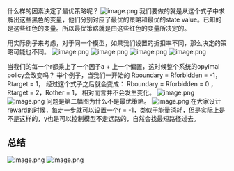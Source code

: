 什么样的因素决定了最优策略呢？
![image.png](https://cdn.jsdelivr.net/gh/Bluestone-work/image/image/20241006110937.png)
我们要做的就是从这个式子中求解出这些黑色的变量，他们分别对应了最优的策略和最优的state value。已知的是这些红色的变量。所以最优策略就是由这些红色的变量所决定的。

用实际例子来考虑，对于同一个模型，如果我们设置的折扣率不同，那么决定的策略可能也不同。
![image.png](https://cdn.jsdelivr.net/gh/Bluestone-work/image/image/20241006111306.png)
![image.png](https://cdn.jsdelivr.net/gh/Bluestone-work/image/image/20241006111317.png)
![image.png](https://cdn.jsdelivr.net/gh/Bluestone-work/image/image/20241006111452.png)
![image.png](https://cdn.jsdelivr.net/gh/Bluestone-work/image/image/20241006111632.png)

当我们的每一个r都乘上了一个因子a + 上一个偏置，这时候整个系统的opyimal policy会改变吗？
举个例子，当我们一开始的
Rboundary = Rforbidden = -1，Rtarget = 1，
经过这个式子之后就会变成：
Rboundary = Rforbidden = 0 ， Rtarget = 2，Rother = 1，
相对而言并不会发生变化。
![image.png](https://cdn.jsdelivr.net/gh/Bluestone-work/image/image/20241006112001.png)
![image.png](https://cdn.jsdelivr.net/gh/Bluestone-work/image/image/20241006112210.png)
问题是第二幅图为什么不是最优策略。
![image.png](https://cdn.jsdelivr.net/gh/Bluestone-work/image/image/20241006131245.png)
在大家设计reward的时候，每走一步就可以设置一个r = -1，类似于能量消耗，但是实际上是不是这样的，γ也是可以控制模型不走远路的，自然会找最短路径过去。
## 总结
![image.png](https://cdn.jsdelivr.net/gh/Bluestone-work/image/image/20241006131402.png)
![image.png](https://cdn.jsdelivr.net/gh/Bluestone-work/image/image/20241006131442.png)
